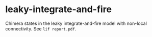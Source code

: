 # leaky-integrate-and-fire
Chimera states in the leaky integrate-and-fire model with non-local connectivity. See `lif report.pdf`.
